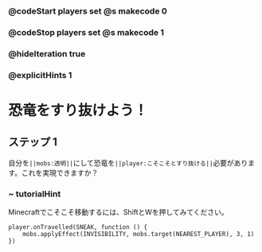 ### @codeStart players set @s makecode 0
### @codeStop players set @s makecode 1

### @hideIteration true 
### @explicitHints 1


# 恐竜をすり抜けよう！

## ステップ 1
自分を``||mobs:透明||``にして恐竜を``||player:こそこそとすり抜ける||``必要があります。これを実現できますか？

### ~ tutorialHint
Minecraftでこそこそ移動するには、ShiftとWを押してみてください。

```ghost
player.onTravelled(SNEAK, function () {
    mobs.applyEffect(INVISIBILITY, mobs.target(NEAREST_PLAYER), 3, 1)
})
```
